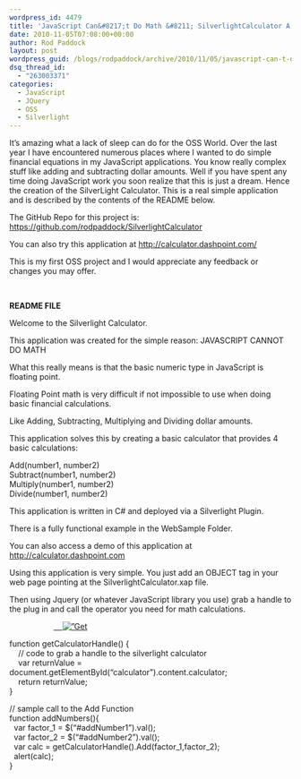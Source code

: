 ```yaml
---
wordpress_id: 4479
title: 'JavaScript Can&#8217;t Do Math &#8211; SilverlightCalculator A New Silverlight OSS Project'
date: 2010-11-05T07:08:00+00:00
author: Rod Paddock
layout: post
wordpress_guid: /blogs/rodpaddock/archive/2010/11/05/javascript-can-t-do-math-silverlightcalculator-a-new-silverlight-oss-project.aspx
dsq_thread_id:
  - "263003371"
categories:
  - JavaScript
  - JQuery
  - OSS
  - Silverlight
---
```

It&#8217;s amazing what a lack of sleep can do for the OSS World. Over the last year I have encountered numerous places where I wanted to do simple financial equations in my JavaScript applications. You know really complex stuff like adding and subtracting dollar amounts. Well if you have spent any time doing JavaScript work you soon realize that this is just a dream. Hence the creation of the SilverLight Calculator. This is a real simple application and is described by the contents of the README below. 

The GitHub Repo for this project is: <https://github.com/rodpaddock/SilverlightCalculator>

You can also try this application at <http://calculator.dashpoint.com/>

This is my first OSS project and I would appreciate any feedback or changes you may offer.

&nbsp;

**README FILE**

Welcome to the Silverlight Calculator.

This application was created for the simple reason: JAVASCRIPT CANNOT DO MATH

What this really means is that the basic numeric type in JavaScript is floating point. 

Floating Point math is very difficult if not impossible to use when doing basic financial calculations. 

Like Adding, Subtracting, Multiplying and Dividing dollar amounts.

This application solves this by creating a basic calculator that provides 4 basic calculations:

Add(number1, number2)  
Subtract(number1, number2)  
Multiply(number1, number2)  
Divide(number1, number2)

This application is written in C# and deployed via a Silverlight Plugin.

There is a fully functional example in the WebSample Folder.

You can also access a demo of this application at http://calculator.dashpoint.com

Using this application is very simple. You just add an OBJECT tag in your web page pointing at the SilverlightCalculator.xap file.

Then using Jquery (or whatever JavaScript library you use) grab a handle to the plug in and call the operator you need for math calculations.

<object id=&#8221;calculator&#8221; data=&#8221;data:application/x-silverlight-2,&#8221; type=&#8221;application/x-silverlight-2&#8243; width=&#8221;0%&#8221; height=&#8221;0%&#8221;>  
&nbsp;&nbsp;&nbsp; <param name=&#8221;source&#8221; value=&#8221;Silverlight/SilverlightCalculator.xap&#8221;/>  
&nbsp;&nbsp;&nbsp; <param name=&#8221;background&#8221; value=&#8221;white&#8221; />  
&nbsp;&nbsp;&nbsp; <param name=&#8221;minRuntimeVersion&#8221; value=&#8221;3.0.40818.0&#8243; />  
&nbsp;&nbsp;&nbsp; <param name=&#8221;autoUpgrade&#8221; value=&#8221;true&#8221; />  
&nbsp;&nbsp;&nbsp; <a href=&#8221;http://go.microsoft.com/fwlink/?LinkID=149156&v=3.0.40818.0&#8243; style=&#8221;text-decoration:none&#8221;>  
&nbsp;&nbsp;&nbsp; <img src=&#8221;http://go.microsoft.com/fwlink/?LinkId=108181&#8243; alt=&#8221;Get Microsoft Silverlight&#8221; style=&#8221;border-style:none&#8221;/>  
</object>

function getCalculatorHandle() {  
&nbsp;&nbsp;&nbsp; // code to grab a handle to the silverlight calculator  
&nbsp;&nbsp;&nbsp; var returnValue = document.getElementById(&#8220;calculator&#8221;).content.calculator;  
&nbsp;&nbsp;&nbsp; return returnValue;  
}

// sample call to the Add Function  
function addNumbers(){  
&nbsp; var factor_1 = $(&#8220;#addNumber1&#8221;).val();  
&nbsp; var factor_2 = $(&#8220;#addNumber2&#8221;).val();  
&nbsp; var calc = getCalculatorHandle().Add(factor\_1,factor\_2);  
&nbsp; alert(calc);  
}

&nbsp;